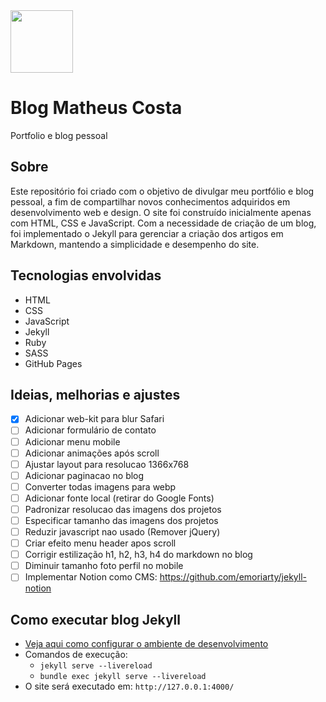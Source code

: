 <img src="https://matheuscostadesign.github.io/assets/matheus.webp" width="100" height="100">

# Blog Matheus Costa

Portfolio e blog pessoal

## Sobre

Este repositório foi criado com o objetivo de divulgar meu portfólio e blog pessoal, a fim de compartilhar novos conhecimentos adquiridos em desenvolvimento web e design. O site foi construído inicialmente apenas com HTML, CSS e JavaScript. Com a necessidade de criação de um blog, foi implementado o Jekyll para gerenciar a criação dos artigos em Markdown, mantendo a simplicidade e desempenho do site.

## Tecnologias envolvidas

- HTML
- CSS
- JavaScript
- Jekyll
- Ruby
- SASS
- GitHub Pages

## Ideias, melhorias e ajustes

- [x] Adicionar web-kit para blur Safari
- [ ] Adicionar formulário de contato
- [ ] Adicionar menu mobile
- [ ] Adicionar animações após scroll
- [ ] Ajustar layout para resolucao 1366x768
- [ ] Adicionar paginacao no blog
- [ ] Converter todas imagens para webp
- [ ] Adicionar fonte local (retirar do Google Fonts)
- [ ] Padronizar resolucao das imagens dos projetos
- [ ] Especificar tamanho das imagens dos projetos
- [ ] Reduzir javascript nao usado (Remover jQuery)
- [ ] Criar efeito menu header apos scroll
- [ ] Corrigir estilização h1, h2, h3, h4 do markdown no blog
- [ ] Diminuir tamanho foto perfil no mobile
- [ ] Implementar Notion como CMS: https://github.com/emoriarty/jekyll-notion

## Como executar blog Jekyll

- [Veja aqui como configurar o ambiente de desenvolvimento](https://github.com/matheuscostadesign/guia-jekyll/)
- Comandos de execução:
  - `jekyll serve --livereload`
  - `bundle exec jekyll serve --livereload`
- O site será executado em: `http://127.0.0.1:4000/`
